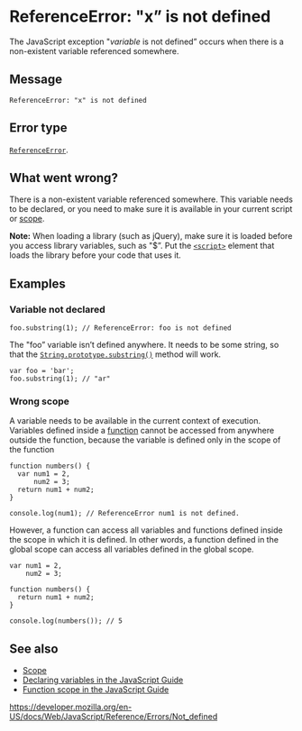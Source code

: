 ReferenceError: "x” is not defined
==================================

The JavaScript exception "*variable* is not defined” occurs when there is a non-existent variable referenced somewhere.

Message
-------

    ReferenceError: "x" is not defined

Error type
----------

[`ReferenceError`](../global_objects/referenceerror).

What went wrong?
----------------

There is a non-existent variable referenced somewhere. This variable needs to be declared, or you need to make sure it is available in your current script or [scope](https://developer.mozilla.org/en-US/docs/Glossary/Scope).

**Note:** When loading a library (such as jQuery), make sure it is loaded before you access library variables, such as "$”. Put the [`<script>`](https://developer.mozilla.org/en-US/docs/Web/HTML/Element/script) element that loads the library before your code that uses it.

Examples
--------

### Variable not declared

    foo.substring(1); // ReferenceError: foo is not defined

The "foo” variable isn’t defined anywhere. It needs to be some string, so that the [`String.prototype.substring()`](../global_objects/string/substring) method will work.

    var foo = 'bar';
    foo.substring(1); // "ar"

### Wrong scope

A variable needs to be available in the current context of execution. Variables defined inside a [function](../functions) cannot be accessed from anywhere outside the function, because the variable is defined only in the scope of the function

    function numbers() {
      var num1 = 2,
          num2 = 3;
      return num1 + num2;
    }

    console.log(num1); // ReferenceError num1 is not defined.

However, a function can access all variables and functions defined inside the scope in which it is defined. In other words, a function defined in the global scope can access all variables defined in the global scope.

    var num1 = 2,
        num2 = 3;

    function numbers() {
      return num1 + num2;
    }

    console.log(numbers()); // 5

See also
--------

-   [Scope](https://developer.mozilla.org/en-US/docs/Glossary/Scope)
-   [Declaring variables in the JavaScript Guide](https://developer.mozilla.org/en-US/docs/Web/JavaScript/Guide/Grammar_and_types#declaring_variables)
-   [Function scope in the JavaScript Guide](https://developer.mozilla.org/en-US/docs/Web/JavaScript/Guide/Functions#function_scope)

<a href="https://developer.mozilla.org/en-US/docs/Web/JavaScript/Reference/Errors/Not_defined" class="_attribution-link">https://developer.mozilla.org/en-US/docs/Web/JavaScript/Reference/Errors/Not_defined</a>
